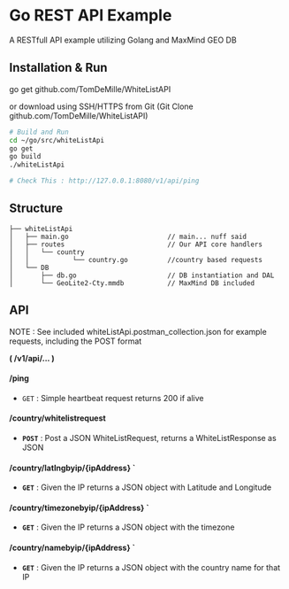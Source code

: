 # Go REST API Example
A RESTfull API example utilizing Golang and MaxMind GEO DB

## Installation & Run
go get github.com/TomDeMille/WhiteListAPI

or download using SSH/HTTPS from Git  (Git Clone github.com/TomDeMille/WhiteListAPI)


```bash
# Build and Run
cd ~/go/src/whiteListApi
go get
go build
./whiteListApi

# Check This : http://127.0.0.1:8080/v1/api/ping
```

## Structure
```
├── whiteListApi
│   ├── main.go                         // main... nuff said
│   ├── routes                          // Our API core handlers
│   │   └── country    
│   │           └── country.go          //country based requests
│   └── DB
│       ├── db.go                       // DB instantiation and DAL
│       └── GeoLite2-Cty.mmdb           // MaxMind DB included

```

## API

NOTE : See included whiteListApi.postman_collection.json for example requests, 
including the POST format

 **( /v1/api/... )**

#### /ping
* `GET` : Simple heartbeat request returns 200 if alive

#### /country/whitelistrequest
* **`POST`** : Post a JSON WhiteListRequest, returns a WhiteListResponse as JSON

#### /country/latlngbyip/{ipAddress} `
* **`GET`** : Given the IP returns a JSON object with Latitude and Longitude
 
#### /country/timezonebyip/{ipAddress} `
* **`GET`** : Given the IP returns a JSON object with the timezone

#### /country/namebyip/{ipAddress} `
* **`GET`** : Given the IP returns a JSON object with the country name for that IP
